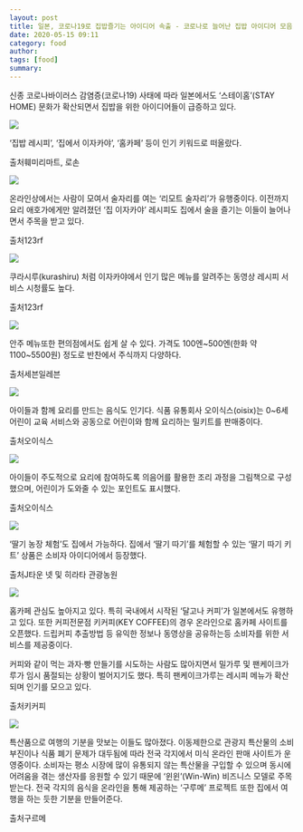 ```yaml
---
layout: post
title: 일본, 코로나19로 집밥즐기는 아이디어 속출 - 코로나로 늘어난 집밥 아이디어 모음
date: 2020-05-15 09:11
category: food
author: 
tags: [food]
summary: 
---
```



신종 코로나바이러스 감염증(코로나19) 사태에 따라 일본에서도 ‘스테이홈’(STAY HOME) 문화가 확산되면서 집밥을 위한 아이디어들이 급증하고 있다.  

![](https://img1.daumcdn.net/thumb/R720x0/?fname=https%3A%2F%2Ft1.daumcdn.net%2Fliveboard%2Frealfood%2Ffbc8761c990b47ed979838fe82617d87.JPG)

‘집밥 레시피’, ‘집에서 이자카야’, ‘홈카페’ 등이 인기 키워드로 떠올랐다.  

출처훼미리마트, 로손

![](https://img1.daumcdn.net/thumb/R720x0/?fname=https%3A%2F%2Ft1.daumcdn.net%2Fliveboard%2Frealfood%2Ff5d3739061714eedbcc95c167ec4801c.jpg)

온라인상에서는 사람이 모여서 술자리를 여는 ‘리모트 술자리’가 유행중이다. 이전까지 요리 애호가에게만 알려졌던 ‘집 이자카야’ 레시피도 집에서 술을 즐기는 이들이 늘어나면서 주목을 받고 있다.  

출처123rf

![](https://img1.daumcdn.net/thumb/R720x0/?fname=https%3A%2F%2Ft1.daumcdn.net%2Fliveboard%2Frealfood%2F65068196ff1b464f8c1e0e438c2d42a3.JPG)

쿠라시루(kurashiru) 처럼 이자카야에서 인기 많은 메뉴를 알려주는 동영상 레시피 서비스 시청률도 높다.  

출처123rf

![](https://img1.daumcdn.net/thumb/R720x0/?fname=https%3A%2F%2Ft1.daumcdn.net%2Fliveboard%2Frealfood%2F0b05b2e8d8ec47a6848808b6ccc4f920.JPG)

안주 메뉴또한 편의점에서도 쉽게 살 수 있다. 가격도 100엔~500엔(한화 약 1100~5500원) 정도로 반찬에서 주식까지 다양하다.  

출처세븐일레븐

![](https://img1.daumcdn.net/thumb/R720x0/?fname=https%3A%2F%2Ft1.daumcdn.net%2Fliveboard%2Frealfood%2F90f73523929c4df9aab2f7c23609827b.JPG)

아이들과 함께 요리를 만드는 음식도 인기다. 식품 유통회사 오이식스(oisix)는 0~6세 어린이 교육 서비스와 공동으로 어린이와 함께 요리하는 밀키트를 판매중이다.  

출처오이식스

![](https://img1.daumcdn.net/thumb/R720x0/?fname=https%3A%2F%2Ft1.daumcdn.net%2Fliveboard%2Frealfood%2Fcf190233994743e4b10025bc4ce38139.JPG)

아이들이 주도적으로 요리에 참여하도록 의음어를 활용한 조리 과정을 그림책으로 구성했으며, 어린이가 도와줄 수 있는 포인트도 표시했다.  

출처오이식스

![](https://img1.daumcdn.net/thumb/R720x0/?fname=https%3A%2F%2Ft1.daumcdn.net%2Fliveboard%2Frealfood%2Fd51b911dbd914e32995dc9a66728e8c3.JPG)

‘딸기 농장 체험’도 집에서 가능하다. 집에서 ‘딸기 따기’를 체험할 수 있는 ‘딸기 따기 키트’ 상품은 소비자 아이디어에서 등장했다.  

출처J타운 넷 및 히라타 관광농원

![](https://img1.daumcdn.net/thumb/R720x0/?fname=https%3A%2F%2Ft1.daumcdn.net%2Fliveboard%2Frealfood%2Fb405e3f350ad4f99ad1192082cc7c12e.JPG)

홈카페 관심도 높아지고 있다. 특히 국내에서 시작된 ‘달고나 커피’가 일본에서도 유행하고 있다. 또한 커피전문점 키커피(KEY COFFEE)의 경우 온라인으로 홈카페 사이트를 오픈했다. 드립커피 추출방법 등 유익한 정보나 동영상을 공유하는등 소비자를 위한 서비스를 제공중이다.  
  
커피와 같이 먹는 과자·빵 만들기를 시도하는 사람도 많아지면서 밀가루 및 팬케이크가루가 임시 품절되는 상황이 벌어지기도 했다. 특히 팬케이크가루는 레시피 메뉴가 확산되며 인기를 모으고 있다.  

출처키커피

![](https://img1.daumcdn.net/thumb/R720x0/?fname=https%3A%2F%2Ft1.daumcdn.net%2Fliveboard%2Frealfood%2Fd62ec88379a1446d97b2973d6df7c9b0.JPG)

특산품으로 여행의 기분을 맛보는 이들도 많아졌다. 이동제한으로 관광지 특산물의 소비 부진이나 식품 폐기 문제가 대두됨에 따라 전국 각지에서 미식 온라인 판매 사이트가 운영중이다. 소비자는 평소 시장에 많이 유통되지 않는 특산물을 구입할 수 있으며 동시에 어려움을 겪는 생산자를 응원할 수 있기 때문에 ‘윈윈’(Win-Win) 비즈니스 모델로 주목받는다. 전국 각지의 음식을 온라인을 통해 제공하는 ‘구루메’ 프로젝트 또한 집에서 여행을 하는 듯한 기분을 만들어준다.  

출처구르메